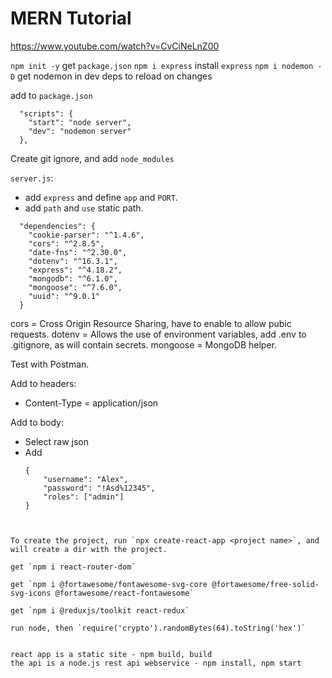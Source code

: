 # MERN Tutorial

https://www.youtube.com/watch?v=CvCiNeLnZ00

`npm init -y`       get `package.json`
`npm i express`     install `express`
`npm i nodemon -D`  get nodemon in dev deps to reload on changes

add to `package.json`
```
  "scripts": {
    "start": "node server",
    "dev": "nodemon server"
  },
```

Create git ignore, and add `node_modules`

`server.js`: 
- add `express` and define `app` and `PORT`.
- add `path` and `use` static path.

```
  "dependencies": {
    "cookie-parser": "^1.4.6",
    "cors": "^2.8.5",
    "date-fns": "^2.30.0",
    "dotenv": "^16.3.1",
    "express": "^4.18.2",
    "mongodb": "^6.1.0",
    "mongoose": "^7.6.0",
    "uuid": "^9.0.1"
  }
```

cors = Cross Origin Resource Sharing, have to enable to allow pubic requests.
dotenv = Allows the use of environment variables, add .env to .gitignore, as will contain secrets.
mongoose = MongoDB helper.


Test with Postman.

Add to headers:
- Content-Type = application/json

Add to body:
- Select raw json
- Add 
    ```
    {
        "username": "Alex",
        "password": "!Asd%12345",
        "roles": ["admin"]
    }
```


To create the project, run `npx create-react-app <project name>`, and will create a dir with the project.

get `npm i react-router-dom`

get `npm i @fortawesome/fontawesome-svg-core @fortawesome/free-solid-svg-icons @fortawesome/react-fontawesome`

get `npm i @reduxjs/toolkit react-redux`

run node, then `require('crypto').randomBytes(64).toString('hex')`


react app is a static site - npm build, build
the api is a node.js rest api webservice - npm install, npm start 